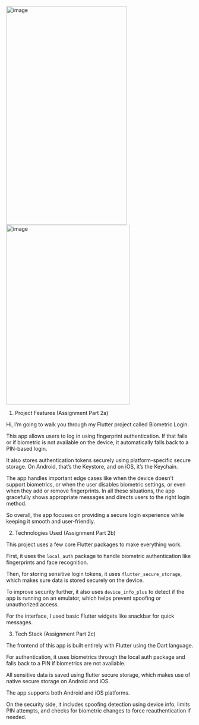 <img width="324" height="587" alt="image" src="https://github.com/user-attachments/assets/4a2f176a-6b77-4754-a8c1-bd31c9273211" />


<img width="333" height="482" alt="image" src="https://github.com/user-attachments/assets/81d2861c-a9c1-4c11-968e-d290ce34da3f" />

1. Project Features (Assignment Part 2a)


Hi, I’m going to walk you through my Flutter project called Biometric Login.

This app allows users to log in using fingerprint authentication. If that fails or if biometric is not available on the device, it automatically falls back to a PIN-based login.

It also stores authentication tokens securely using platform-specific secure storage. On Android, that’s the Keystore, and on iOS, it’s the Keychain.

The app handles important edge cases like when the device doesn’t support biometrics, or when the user disables biometric settings, or even when they add or remove fingerprints. 
In all these situations, the app gracefully shows appropriate messages and directs users to the right login method.

So overall, the app focuses on providing a secure login experience while keeping it smooth and user-friendly.




2. Technologies Used (Assignment Part 2b)

This project uses a few core Flutter packages to make everything work.

First, it uses the `local_auth` package to handle biometric authentication like fingerprints and face recognition.

Then, for storing sensitive login tokens, it uses `flutter_secure_storage`, which makes sure data is stored securely on the device.

To improve security further, it also uses `device_info_plus` to detect if the app is running on an emulator, which helps prevent spoofing or unauthorized access.

For the interface, I used basic Flutter widgets like snackbar for quick messages.



3. Tech Stack (Assignment Part 2c)

The frontend of this app is built entirely with Flutter using the Dart language.

For authentication, it uses biometrics through the local auth package and falls back to a PIN if biometrics are not available.

All sensitive data is saved using flutter secure storage, which makes use of native secure storage on Android and iOS.

The app supports both Android and iOS platforms.

On the security side, it includes spoofing detection using device info, limits PIN attempts, and checks for biometric changes to force reauthentication if needed.

